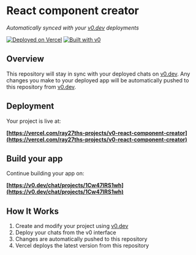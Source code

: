 # React component creator

*Automatically synced with your [v0.dev](https://v0.dev) deployments*

[![Deployed on Vercel](https://img.shields.io/badge/Deployed%20on-Vercel-black?style=for-the-badge&logo=vercel)](https://vercel.com/ray27ths-projects/v0-react-component-creator)
[![Built with v0](https://img.shields.io/badge/Built%20with-v0.dev-black?style=for-the-badge)](https://v0.dev/chat/projects/1Cw47IRS1wh)

## Overview

This repository will stay in sync with your deployed chats on [v0.dev](https://v0.dev).
Any changes you make to your deployed app will be automatically pushed to this repository from [v0.dev](https://v0.dev).

## Deployment

Your project is live at:

**[https://vercel.com/ray27ths-projects/v0-react-component-creator](https://vercel.com/ray27ths-projects/v0-react-component-creator)**

## Build your app

Continue building your app on:

**[https://v0.dev/chat/projects/1Cw47IRS1wh](https://v0.dev/chat/projects/1Cw47IRS1wh)**

## How It Works

1. Create and modify your project using [v0.dev](https://v0.dev)
2. Deploy your chats from the v0 interface
3. Changes are automatically pushed to this repository
4. Vercel deploys the latest version from this repository